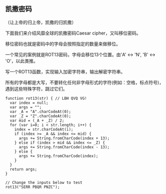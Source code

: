 ## 凯撒密码

（让上帝的归上帝，凯撒的归凯撒）

下面我们来介绍风靡全球的凯撒密码Caesar cipher，又叫移位密码。

移位密码也就是密码中的字母会按照指定的数量来做移位。

一个常见的案例就是ROT13密码，字母会移位13个位置。由'A' ↔ 'N', 'B' ↔ 'O'，以此类推。

写一个ROT13函数，实现输入加密字符串，输出解密字符串。

所有的字母都是大写，不要转化任何非字母形式的字符(例如：空格，标点符号)，遇到这些特殊字符，跳过它们。
```
function rot13(str) { // LBH QVQ VG!
  var index = null;
  var args = "";
  var _A = "A".charCodeAt(0);
  var _Z = "Z".charCodeAt(0);
  var mid = (_A + _Z) / 2;
  for (var i=0; i < str.length; i++) {
    index = str.charCodeAt(i);
    if (index >= _A && index <= mid) {
      args += String.fromCharCode(index + 13);
    } else if (index > mid && index <= _Z) {
      args += String.fromCharCode(index - 13);
    } else {
      args += String.fromCharCode(index);
    }
  }
  return args;
}

// Change the inputs below to test
rot13("SERR PBQR PNZC");

```